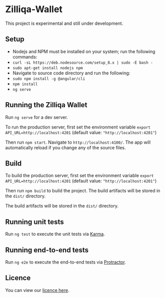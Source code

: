 # Zilliqa-Wallet

This project is experimental and still under development.

## Setup

- Nodejs and NPM must be installed on your system; run the following commands:
- `curl -sL https://deb.nodesource.com/setup_8.x | sudo -E bash -`
- `sudo apt-get install nodejs npm`
- Navigate to source code directory and run the following:
- `sudo npm install -g @angular/cli`
- `npm install`
- `ng serve`

## Running the Zilliqa Wallet

Run `ng serve` for a dev server.

To run the production server, first set the environment variable `export API_URL=http://localhost:4201` (default value: `"http://localhost:4201"`)

Then run `npm start`. Navigate to `http://localhost:4100/`. The app will automatically reload if you change any of the source files.

## Build

To build the production server, first set the environment variable `export API_URL=http://localhost:4201` (default value: `"http://localhost:4201"`)

Then run `npm build` to build the project. The build artifacts will be stored in the `dist/` directory.

The build artifacts will be stored in the `dist/` directory.

## Running unit tests

Run `ng test` to execute the unit tests via [Karma](https://karma-runner.github.io).

## Running end-to-end tests

Run `ng e2e` to execute the end-to-end tests via [Protractor](http://www.protractortest.org/).

## Licence 
You can view our [licence here](https://github.com/Zilliqa/Zilliqa-Wallet/blob/master/LICENSE).
